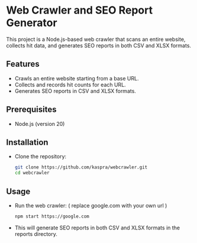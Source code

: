 # Web Crawler and SEO Report Generator

This project is a Node.js-based web crawler that scans an entire website, collects hit data, and generates SEO reports in both CSV and XLSX formats.

## Features

- Crawls an entire website starting from a base URL.
- Collects and records hit counts for each URL.
- Generates SEO reports in CSV and XLSX formats.

## Prerequisites

- Node.js (version 20)

## Installation

- Clone the repository:
  ```sh
  git clone https://github.com/kaspra/webcrawler.git
  cd webcrawler
  ```

## Usage

- Run the web crawler: ( replace google.com with your own url )

  ```sh
  npm start https://google.com
  ```

- This will generate SEO reports in both CSV and XLSX formats in the reports directory.

